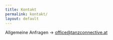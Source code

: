 ```yaml
---
title: Kontakt
permalink: kontakt/
layout: default
---
```

Allgemeine Anfragen -> office@tanzconnective.at